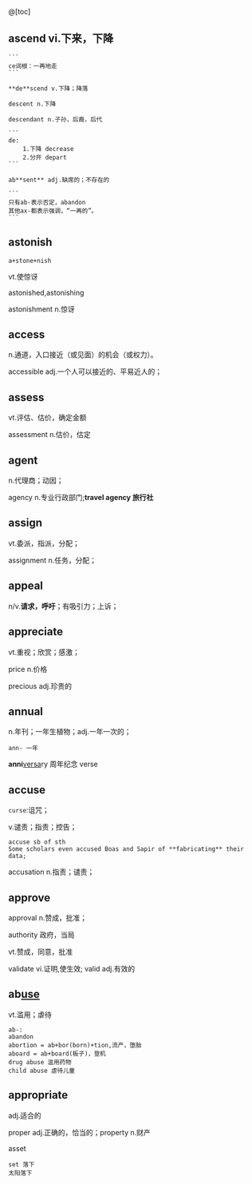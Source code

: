 @[toc]

## as**ce**nd vi.下来，下降

    ```
    ce词根：一再地走
    ```
    
    **de**scend v.下降；降落
    
    descent n.下降
    
    descendant n.子孙，后裔，后代
    
    ```
    de:
        1.下降 decrease
        2.分开 depart
    ```
    
    ab**sent** adj.缺席的；不存在的
    
    ```
    只有ab-表示否定，abandon
    其他ax-都表示强调，“一再的”。
    ```

## astonish

`a+stone+nish`

vt.使惊讶

astonished,astonishing

astonishment n.惊讶

## access

n.通道，入口接近（或见面）的机会（或权力）。

accessible adj.一个人可以接近的、平易近人的；

## assess

vt.评估、估价，确定金额

assessment  n.估价，估定

## agent

n.代理商；动因；

agency n.专业行政部门;**travel agency 旅行社**

## as**sign**

vt.委派，指派，分配；

assignment n.任务，分配；

## appeal

n/v.**请求，呼吁**；有吸引力；上诉；

## appreciate

vt.重视；欣赏；感激；

price n.价格

precious adj.珍贵的

## annual

n.年刊；一年生植物；adj.一年一次的；

```
ann- 一年
```

**anni**<u>versa</u>ry 周年纪念  verse

## ac**cuse**

`curse`:诅咒；

v.谴责；指责；控告；

```
accuse sb of sth
Some scholars even accused Boas and Sapir of **fabricating** their data;
```

accusation n.指责；谴责；

## approve

approval n.赞成，批准；

authority 政府，当局

vt.赞成，同意，批准

validate vi.证明,使生效; valid adj.有效的

## **ab**<u>use</u>

vt.滥用；虐待



```
ab-:
abandon
abortion = ab+bor(born)+tion,流产，堕胎
aboard = ab+board(板子)，登机
drug abuse 滥用药物
child abuse 虐待儿童
```

## appropriate

adj.适合的

proper adj.正确的，恰当的；property n.财产

asset 

```
set 落下
太阳落下
```